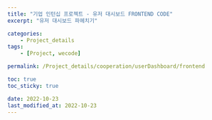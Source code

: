 ```yaml
---
title: "기업 인턴십 프로젝트 - 유저 대시보드 FRONTEND CODE"
excerpt: "유저 대시보드 파헤치기"

categories:
    - Project_details
tags:
    - [Project, wecode]

permalink: /Project_details/cooperation/userDashboard/frontend

toc: true
toc_sticky: true

date: 2022-10-23
last_modified_at: 2022-10-23
---
```

